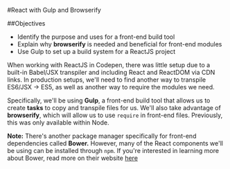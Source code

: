 #React with Gulp and Browserify

##Objectives

* Identify the purpose and uses for a front-end build tool
* Explain why **browserify** is needed and beneficial for front-end modules
* Use Gulp to set up a build system for a ReactJS project

When working with ReactJS in Codepen, there was little setup due to a built-in Babel/JSX transpiler and including React and ReactDOM via CDN links. In production setups, we'll need to find another way to transpile ES6/JSX -> ES5, as well as another way to require the modules we need.

Specifically, we'll be using **Gulp**, a front-end build tool that allows us to create **tasks** to copy and transpile files for us. We'll also take advantage of **browserify**, which will allow us to use `require` in front-end files. Previously, this was only available within Node.

**Note:** There's another package manager specifically for front-end dependencies called **Bower.** However, many of the React components we'll be using can be installed through `npm`. If you're interested in learning more about Bower, read more on their website [here](http://bower.io/)
